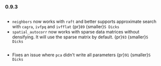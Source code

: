 ### 0.9.3

```{rubric} Features
```

* `neighbors` now works with `raft` and better supports approximate search with `cagra`, `ivfpq` and `ivfflat` {pr}`89` {smaller}`S Dicks`
* `spatial_autocorr` now works with sparse data matrices without densifying. It will use the sparse matrix by default. {pr}`93` {smaller}`S Dicks`

```{rubric} Bug fixes
```

* Fixes an issue where `pca` didn't write all parameters {pr}`91` {smaller}`S Dicks`
